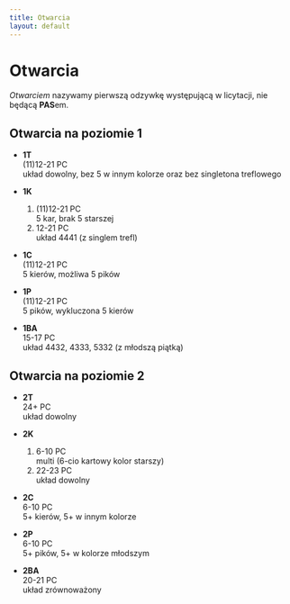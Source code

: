 ```yaml
---
title: Otwarcia
layout: default
---
```


# Otwarcia

*Otwarciem* nazywamy pierwszą odzywkę występującą w licytacji, nie będącą **PAS**em.


## Otwarcia na poziomie 1

*	**1T**  
	(11)12-21 PC  
	układ dowolny, bez 5 w innym kolorze oraz bez singletona treflowego
 
*	**1K**

	1.	(11)12-21 PC  
		5 kar, brak 5 starszej		
	2.	12-21 PC  
		układ 4441 (z singlem trefl)
	
*	**1C**  
	(11)12-21 PC  
	5 kierów, możliwa 5 pików
 
*	**1P**  
	(11)12-21 PC  
	5 pików, wykluczona 5 kierów
 
*	**1BA**  
	15-17 PC  
	układ 4432, 4333, 5332 (z młodszą piątką)


## Otwarcia na poziomie 2

*	**2T**  
	24+ PC  
	układ dowolny

*	**2K**  
	1. 6-10 PC  
	multi (6-cio kartowy kolor starszy)
	2. 22-23 PC  
	układ dowolny

*	**2C**  
	6-10 PC  
	5+ kierów, 5+ w innym kolorze

*	**2P**  
	6-10 PC  
	5+ pików, 5+ w kolorze młodszym

*	**2BA**  
	20-21 PC  
	układ zrównoważony
